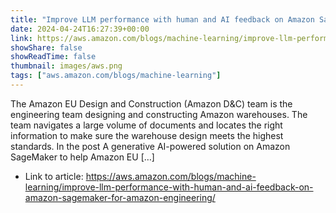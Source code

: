 ```yaml
---
title: "Improve LLM performance with human and AI feedback on Amazon SageMaker for Amazon Engineering"
date: 2024-04-24T16:27:39+00:00
link: https://aws.amazon.com/blogs/machine-learning/improve-llm-performance-with-human-and-ai-feedback-on-amazon-sagemaker-for-amazon-engineering/
showShare: false
showReadTime: false
thumbnail: images/aws.png
tags: ["aws.amazon.com/blogs/machine-learning"]
---
```

The Amazon EU Design and Construction (Amazon D&C) team is the engineering team designing and constructing Amazon warehouses. The team navigates a large volume of documents and locates the right information to make sure the warehouse design meets the highest standards. In the post A generative AI-powered solution on Amazon SageMaker to help Amazon EU […]

- Link to article: https://aws.amazon.com/blogs/machine-learning/improve-llm-performance-with-human-and-ai-feedback-on-amazon-sagemaker-for-amazon-engineering/